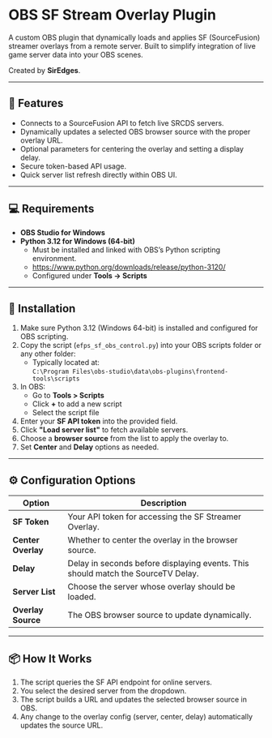 # OBS SF Stream Overlay Plugin

A custom OBS plugin that dynamically loads and applies SF (SourceFusion) streamer overlays from a remote server. Built to simplify integration of live game server data into your OBS scenes.

Created by **SirEdges**.

---

## 🔧 Features

- Connects to a SourceFusion API to fetch live SRCDS servers.
- Dynamically updates a selected OBS browser source with the proper overlay URL.
- Optional parameters for centering the overlay and setting a display delay.
- Secure token-based API usage.
- Quick server list refresh directly within OBS UI.

---

## 💻 Requirements

- **OBS Studio for Windows**
- **Python 3.12 for Windows (64-bit)**
    - Must be installed and linked with OBS’s Python scripting environment.
    - https://www.python.org/downloads/release/python-3120/
    - Configured under **Tools -> Scripts**

---

## 🚀 Installation

1. Make sure Python 3.12 (Windows 64-bit) is installed and configured for OBS scripting.
2. Copy the script (`efps_sf_obs_control.py`) into your OBS scripts folder or any other folder:
   - Typically located at:  
     `C:\Program Files\obs-studio\data\obs-plugins\frontend-tools\scripts`
3. In OBS:
   - Go to **Tools > Scripts**
   - Click **+** to add a new script
   - Select the script file
4. Enter your **SF API token** into the provided field.
5. Click **"Load server list"** to fetch available servers.
6. Choose a **browser source** from the list to apply the overlay to.
7. Set **Center** and **Delay** options as needed.

---

## ⚙️ Configuration Options

| Option             | Description |
|--------------------|-------------|
| **SF Token**       | Your API token for accessing the SF Streamer Overlay. |
| **Center Overlay** | Whether to center the overlay in the browser source. |
| **Delay**          | Delay in seconds before displaying events. This should match the SourceTV Delay. |
| **Server List**    | Choose the server whose overlay should be loaded. |
| **Overlay Source** | The OBS browser source to update dynamically. |

---

## 📦 How It Works

1. The script queries the SF API endpoint for online servers.
2. You select the desired server from the dropdown.
3. The script builds a URL and updates the selected browser source in OBS.
4. Any change to the overlay config (server, center, delay) automatically updates the source URL.
